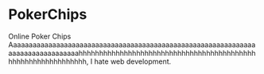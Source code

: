 # PokerChips
Online Poker Chips
Aaaaaaaaaaaaaaaaaaaaaaaaaaaaaaaaaaaaaaaaaaaaaaaaaaaaaaaaaaaaaaaaaaaaaaaaaaaaaaaaahhhhhhhhhhhhhhhhhhhhhhhhhhhhhhhhhhhhhhhhhhhhhhhhhhhhhhhhhhhhhh, I hate web development.

